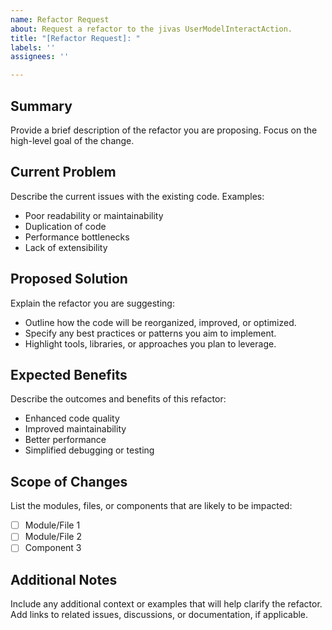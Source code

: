 ```yaml
---
name: Refactor Request
about: Request a refactor to the jivas UserModelInteractAction.
title: "[Refactor Request]: "
labels: ''
assignees: ''

---
```


## Summary
Provide a brief description of the refactor you are proposing. Focus on the high-level goal of the change.

## Current Problem
Describe the current issues with the existing code. Examples:
- Poor readability or maintainability
- Duplication of code
- Performance bottlenecks
- Lack of extensibility

## Proposed Solution
Explain the refactor you are suggesting:
- Outline how the code will be reorganized, improved, or optimized.
- Specify any best practices or patterns you aim to implement.
- Highlight tools, libraries, or approaches you plan to leverage.

## Expected Benefits
Describe the outcomes and benefits of this refactor:
- Enhanced code quality
- Improved maintainability
- Better performance
- Simplified debugging or testing

## Scope of Changes
List the modules, files, or components that are likely to be impacted:
- [ ] Module/File 1
- [ ] Module/File 2
- [ ] Component 3

## Additional Notes
Include any additional context or examples that will help clarify the refactor. Add links to related issues, discussions, or documentation, if applicable.

